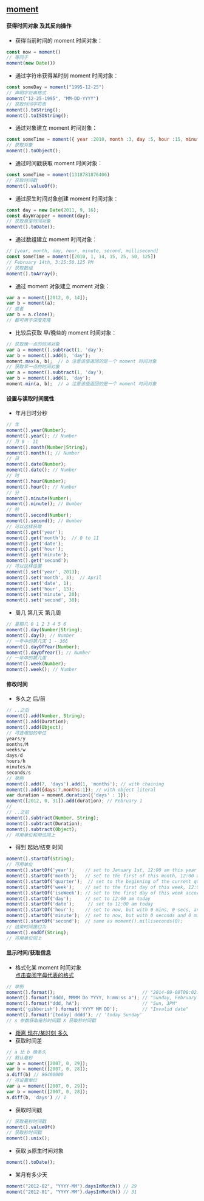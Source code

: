 ## [moment](http://momentjs.com/docs/)
#### 获得时间对象 及其反向操作
- 获得当前时间的 moment 时间对象：  
```javascript
const now = moment()
// 等同于
moment(new Date())
```
- 通过字符串获得某时刻 moment 时间对象：  
```javascript
const someDay = moment("1995-12-25")
// 声明字符串格式
moment("12-25-1995", "MM-DD-YYYY")
// 获取时间字符串
moment().toString();
moment().toISOString();
```
- 通过对象建立 moment 时间对象：
```javascript
const someTime = moment({ year :2010, month :3, day :5, hour :15, minute :10, second :3, millisecond :123})
// 获取对象
moment().toObject();
```
- 通过时间戳获取 moment 时间对象：
```javascript
const someTime = moment(1318781876406)
// 获取时间戳
moment().valueOf();
```
- 通过原生时间对象创建 moment 时间对象：
```javascript
const day = new Date(2011, 9, 16);
const dayWrapper = moment(day);
// 获取原生时间对象
moment().toDate();
```
- 通过数组建立 moment 时间对象：
```javascript
// [year, month, day, hour, minute, second, millisecond]
const someTime = moment([2010, 1, 14, 15, 25, 50, 125])
// February 14th, 3:25:50.125 PM
// 获取数组
moment().toArray();
```
- 通过 moment 对象建立 moment 对象：
```javascript
var a = moment([2012, 0, 14]);
var b = moment(a);
// 或者
var b = a.clone();
// 都可用于深度克隆
```
- 比较后获取 早/晚些的 moment 时间对象：
```javascript
// 获取晚一点的时间对象
var a = moment().subtract(1, 'day');
var b = moment().add(1, 'day');
moment.max(a, b);  // b 注意该值返回的是一个 moment 时间对象
// 获取早一点的时间对象
var a = moment().subtract(1, 'day');
var b = moment().add(1, 'day');
moment.min(a, b);  // a 注意该值返回的是一个 moment 时间对象
```

#### 设置与读取时间属性
- 年月日时分秒
```javascript
// 年
moment().year(Number);
moment().year(); // Number
// 月 0 - 11
moment().month(Number|String);
moment().month(); // Number
// 日
moment().date(Number);
moment().date(); // Number
// 时
moment().hour(Number);
moment().hour(); // Number
// 分
moment().minute(Number);
moment().minute(); // Number
// 秒
moment().second(Number);
moment().second(); // Number
// 可以这样获取
moment().get('year');
moment().get('month');  // 0 to 11
moment().get('date');
moment().get('hour');
moment().get('minute');
moment().get('second');
// 可以这样设置
moment().set('year', 2013);
moment().set('month', 3);  // April
moment().set('date', 1);
moment().set('hour', 13);
moment().set('minute', 20);
moment().set('second', 30);
```
- 周几 第几天 第几周
```javascript
// 星期几 0 1 2 3 4 5 6
moment().day(Number|String);
moment().day(); // Number
// 一年中的第几天 1 - 366
moment().dayOfYear(Number);
moment().dayOfYear(); // Number
// 一年中的第几周
moment().week(Number);
moment().week(); // Number
```

#### 修改时间
- 多久之 后/前
```javascript
// ..之后
moment().add(Number, String);
moment().add(Duration);
moment().add(Object);
// 可选增加的单位
years/y
months/M
weeks/w
days/d
hours/h
minutes/m
seconds/s
// 举例
moment().add(7, 'days').add(1, 'months'); // with chaining
moment().add({days:7,months:1}); // with object literal
var duration = moment.duration({'days' : 1});
moment([2012, 0, 31]).add(duration); // February 1
//
// ..之前
moment().subtract(Number, String);
moment().subtract(Duration);
moment().subtract(Object);
// 可用单位和用法同上
```

- 得到 起始/结束 时间
```javascript
moment().startOf(String);
// 可用单位
moment().startOf('year');    // set to January 1st, 12:00 am this year
moment().startOf('month');   // set to the first of this month, 12:00 am
moment().startOf('quarter');  // set to the beginning of the current quarter, 1st day of months, 12:00 am
moment().startOf('week');    // set to the first day of this week, 12:00 am
moment().startOf('isoWeek'); // set to the first day of this week according to ISO 8601, 12:00 am
moment().startOf('day');     // set to 12:00 am today
moment().startOf('date');     // set to 12:00 am today
moment().startOf('hour');    // set to now, but with 0 mins, 0 secs, and 0 ms
moment().startOf('minute');  // set to now, but with 0 seconds and 0 milliseconds
moment().startOf('second');  // same as moment().milliseconds(0);
// 结束时间接口为
moment().endOf(String);
// 可用单位同上
```

#### 显示时间/获取信息
- 格式化某 moment 时间对象  
[点击查阅字母代表的格式](http://momentjs.com/docs/#/displaying/format/)
```javascript
// 举例
moment().format();                                // "2014-09-08T08:02:17-05:00" (ISO 8601)
moment().format("dddd, MMMM Do YYYY, h:mm:ss a"); // "Sunday, February 14th 2010, 3:25:50 pm"
moment().format("ddd, hA");                       // "Sun, 3PM"
moment('gibberish').format('YYYY MM DD');         // "Invalid date"
moment().format('[today] dddd'); // 'today Sunday'
// x 参数获取毫秒时间戳 X 获取秒时间戳
```
- [距离 现在/某时刻 多久](http://momentjs.com/docs/#/displaying/fromnow/)
- 获取时间差
```javascript
// a 比 b 晚多久
// 默认毫秒
var a = moment([2007, 0, 29]);
var b = moment([2007, 0, 28]);
a.diff(b) // 86400000
// 可设置单位
var a = moment([2007, 0, 29]);
var b = moment([2007, 0, 28]);
a.diff(b, 'days') // 1
```
- 获取时间戳
```javascript
// 获取毫秒时间戳
moment().valueOf()
// 获取秒时间戳
moment().unix();
```
- 获取 js原生时间对象
```javascript
moment().toDate();
```
- 某月有多少天
```javascript
moment("2012-02", "YYYY-MM").daysInMonth() // 29
moment("2012-01", "YYYY-MM").daysInMonth() // 31
```
